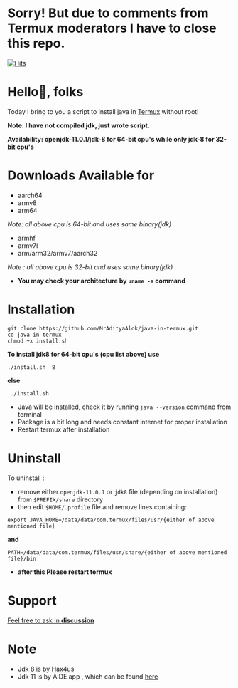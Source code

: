 # Sorry! But due to comments from Termux moderators I have to close this repo.




[![Hits](https://hits.seeyoufarm.com/api/count/incr/badge.svg?url=https%3A%2F%2Fgithub.com%2FMrAdityaAlok%2Fjava-in-termux&count_bg=%2367CB1B&title_bg=%23555555&icon=&icon_color=%23E7E7E7&title=hits&edge_flat=true)](https://hits.seeyoufarm.com)

# Hello👋, folks
Today I bring to you a script to install java in [Termux](https://termux.com) without root!

**Note: I have not compiled jdk, just wrote script.**

**Availability: openjdk-11.0.1/jdk-8 for 64-bit cpu's while only jdk-8 for 32-bit cpu's**

# Downloads Available for

- aarch64
- armv8
- arm64

_Note: all above cpu is 64-bit and uses same binary(jdk)_

- armhf
- armv7l
- arm/arm32/armv7/aarch32

_Note : all above cpu is 32-bit and uses same binary(jdk)_

- **You may check your architecture by `uname -a` command**

# Installation
```
git clone https://github.com/MrAdityaAlok/java-in-termux.git
cd java-in-termux
chmod +x install.sh
```
**To install jdk8 for 64-bit cpu's (cpu list above) use**
```
./install.sh  8
```
**else**

```
 ./install.sh
```
- Java will be installed, check it by running `java --version` command from terminal
- Package is a bit long and needs constant internet for proper installation
- Restart termux after installation

# Uninstall

To uninstall :

- remove either `openjdk-11.0.1` or `jdk8` file (depending on installation) from `$PREFIX/share` directory
- then edit `$HOME/.profile` file and remove lines containing:
```
export JAVA_HOME=/data/data/com.termux/files/usr/{either of above mentioned file}
```
 **and**
```
PATH=/data/data/com.termux/files/usr/share/{either of above mentioned file}/bin
```
- **after this Please restart termux**

# Support 

[Feel free to ask in **discussion**](https://github.com/MrAdityaAlok/java-in-termux/discussions)
# Note
- Jdk 8 is by [Hax4us](https://github.com/Hax4us/java)
- Jdk 11 is by AIDE app , which can be found [here](https://t.me/s/aide_mod)
